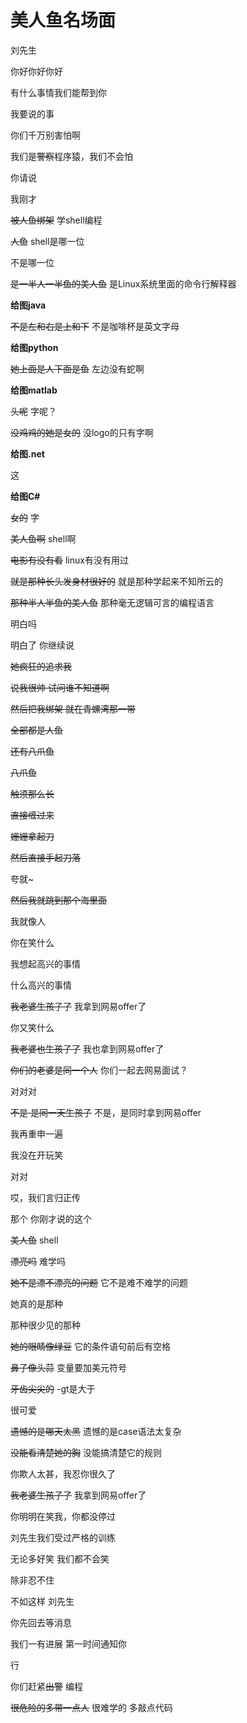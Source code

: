 # 美人鱼名场面

刘先生

你好你好你好

有什么事情我们能帮到你

我要说的事

你们千万别害怕啊

我们是~~警察~~程序猿，我们不会怕

你请说

我刚才

~~被人鱼绑架~~ 学shell编程

~~人鱼~~ shell是哪一位

不是哪一位

~~是一半人一半鱼的美人鱼~~ 是Linux系统里面的命令行解释器

**给图java**

~~不是左和右是上和下~~ 不是咖啡杯是英文字母

**给图python**

~~她上面是人下面是鱼~~ 左边没有蛇啊

**给图matlab**

~~头呢~~ 字呢？

~~没鸡鸡的她是女的~~ 没logo的只有字啊

**给图.net**

这

**给图C#**

~~女的~~ 字

~~美人鱼啊~~ shell啊

~~电影有没有看~~ linux有没有用过

~~就是那种长头发身材很好的~~ 就是那种学起来不知所云的

~~那种半人半鱼的美人鱼~~ 那种毫无逻辑可言的编程语言

明白吗

明白了 你继续说

~~她疯狂的追求我~~ 

~~说我很帅 试问谁不知道啊~~

~~然后把我绑架 就在青螺湾那一带~~

~~全部都是人鱼~~

~~还有八爪鱼~~

~~八爪鱼~~

~~触须那么长~~

~~直接缠过来~~

~~姗姗拿起刀~~

~~然后直接手起刀落~~

夸就~

~~然后我就跳到那个海里面~~

我就像人

你在笑什么

我想起高兴的事情

什么高兴的事情

~~我老婆生孩子了~~ 我拿到网易offer了

你又笑什么

~~我老婆也生孩子了~~ 我也拿到网易offer了

~~你们的老婆是同一个人~~ 你们一起去网易面试？

对对对

~~不是 是同一天生孩子~~ 不是，是同时拿到网易offer

我再重申一遍

我没在开玩笑

对对

哎，我们言归正传

那个 你刚才说的这个

~~美人鱼~~ shell

~~漂亮吗~~ 难学吗

~~她不是漂不漂亮的问题~~ 它不是难不难学的问题

她真的是那种

那种很少见的那种

~~她的眼睛像绿豆~~ 它的条件语句前后有空格

~~鼻子像头蒜~~ 变量要加美元符号

~~牙齿尖尖的~~ -gt是大于

 很可爱

~~遗憾的是哪天太黑~~ 遗憾的是case语法太复杂

~~没能看清楚她的胸~~ 没能搞清楚它的规则

你欺人太甚，我忍你很久了

~~我老婆生孩子了~~ 我拿到网易offer了

你明明在笑我，你都没停过

刘先生我们受过严格的训练

无论多好笑 我们都不会笑

除非忍不住

不如这样 刘先生

你先回去等消息

我们一有进展 第一时间通知你

行

你们赶紧~~出警~~ 编程

~~很危险的多带一点人~~ 很难学的 多敲点代码



